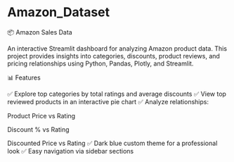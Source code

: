 # Amazon_Dataset
📦 Amazon Sales Data

An interactive Streamlit dashboard for analyzing Amazon product data.
This project provides insights into categories, discounts, product reviews, and pricing relationships using Python, Pandas, Plotly, and Streamlit.

📊 Features

✅ Explore top categories by total ratings and average discounts
✅ View top reviewed products in an interactive pie chart
✅ Analyze relationships:

Product Price vs Rating

Discount % vs Rating

Discounted Price vs Rating
✅ Dark blue custom theme for a professional look
✅ Easy navigation via sidebar sections
